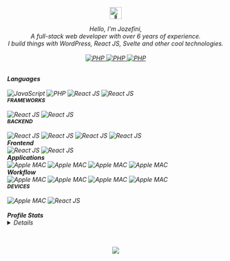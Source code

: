 <div align="center">
    <img src="https://github.com/wervlad/wervlad/assets/24524555/766d336d-b87d-44ba-807c-c51de2bc6b4d" width="28px" alt="👋">
</div>

<p align="center">
    <i>
    Hello, I'm Jozefini,
    <br>
    A full-stack web developer with over 6 years of experience.<br/>
    I build things with WordPress, React JS, Svelte and other cool technologies.
    <br>
    <br>
    <a href="https://www.linkedin.com/in/jozefini" target="_blank">
       <img src="https://img.shields.io/badge/linkedin-black?logo=linkedin&style=for-the-badge&logoColor=fff" alt="PHP" />
    </a>
    <a href="https://twitter.com/im_jozef" target="_blank">
       <img src="https://img.shields.io/badge/twitter-black?logo=twitter&style=for-the-badge&logoColor=fff" alt="PHP" />
    </a>
    <a href="https://www.codepen.io/jozefini" target="_blank">
       <img src="https://img.shields.io/badge/codepen-black?logo=codepen&style=for-the-badge&logoColor=fff" alt="PHP" />
    </a>
</p>

<div align="left">

<br />
<b>Languages</b><br/><br/>
<img src="https://img.shields.io/badge/javascript-black?logo=javascript&style=for-the-badge&logoColor=fff" alt="JavaScript"/>
<img src="https://img.shields.io/badge/php-black?logo=php&style=for-the-badge&logoColor=fff" alt="PHP"/>
<img src="https://img.shields.io/badge/react-black?logo=react&style=for-the-badge&logoColor=fff" alt="React JS"/>
<img src="https://img.shields.io/badge/svelte-black?logo=svelte&style=for-the-badge&logoColor=fff" alt="React JS"/>

<br/>
<b style="font-size:12px;text-transform:uppercase;display:block;">Frameworks</b><br/>
<img src="https://img.shields.io/badge/next js-black?logo=next.js&style=for-the-badge&logoColor=fff" alt="React JS"/>
<img src="https://img.shields.io/badge/svelte kit-black?logo=svelte&style=for-the-badge&logoColor=fff" alt="React JS"/>

<br/>
<b style="font-size:12px;text-transform:uppercase;display:block;">Backend</b><br/>
<img src="https://img.shields.io/badge/wordpress-black?logo=wordpress&style=for-the-badge&logoColor=fff" alt="React JS"/>
<img src="https://img.shields.io/badge/sanity.io-black?logo=stripe&style=for-the-badge&logoColor=fff" alt="React JS"/>
<img src="https://img.shields.io/badge/express-black?logo=express&style=for-the-badge&logoColor=fff" alt="React JS"/>
<img src="https://img.shields.io/badge/node.js-black?logo=node.js&style=for-the-badge&logoColor=fff" alt="React JS"/>

<br/>
<b>Frontend</b><br/>
<img src="https://img.shields.io/badge/tailwindcss-black?logo=tailwindcss&style=for-the-badge&logoColor=fff" alt="React JS"/>
<img src="https://img.shields.io/badge/sass-black?logo=sass&style=for-the-badge&logoColor=fff" alt="React JS"/>

<br />
<b>Applications</b><br/>
<img src="https://img.shields.io/badge/VS Code-black?logo=Visual Studio Code&style=for-the-badge&logoColor=fff" alt="Apple MAC"/>
<img src="https://img.shields.io/badge/PHPStorm-black?logo=phpstorm&style=for-the-badge&logoColor=fff" alt="Apple MAC"/>
<img src="https://img.shields.io/badge/Figma-black?logo=figma&style=for-the-badge&logoColor=fff" alt="Apple MAC"/>
<img src="https://img.shields.io/badge/Photoshop-black?logo=adobe photoshop&style=for-the-badge&logoColor=fff" alt="Apple MAC"/>

<br />
<b>Workflow</b><br/>
<img src="https://img.shields.io/badge/ClickUp-black?logo=clickup&style=for-the-badge&logoColor=fff" alt="Apple MAC"/>
<img src="https://img.shields.io/badge/Jira-black?logo=Jira&style=for-the-badge&logoColor=fff" alt="Apple MAC"/>
<img src="https://img.shields.io/badge/Everhour-black?logo=cookiecutter&style=for-the-badge&logoColor=fff" alt="Apple MAC"/>
<img src="https://img.shields.io/badge/Notion-black?logo=notion&style=for-the-badge&logoColor=fff" alt="Apple MAC"/>

<br />
<b style="font-size:12px;text-transform:uppercase;display:block;">Devices</b><br/>
<img src="https://img.shields.io/badge/Macbook M1 pro-black?logo=apple&style=for-the-badge&logoColor=fff" alt="Apple MAC"/>
<img src="https://img.shields.io/badge/Samsung note s20-black?logo=samsung&style=for-the-badge&logoColor=fff" alt="React JS"/>
</div>

<br />
<b>Profile Stats</b>
<details>
<p align="center">
  <img src="https://github-readme-streak-stats.herokuapp.com/?user=jozefini&hide_border=true&card_width=338&theme=transparent" />
  <img src="http://github-profile-summary-cards.vercel.app/api/cards/stats?username=jozefini&theme=transparent" />
  <img src="https://github-readme-stats.vercel.app/api/top-langs/?username=jozefini&langs_count=10&exclude_repo=&hide=jupyter%20notebook,vim%20script,cmake,makefile,batchfile,emacs%20lisp,css,html&layout=default&card_width=699&hide_border=true&theme=transparent" />
</p>
</details>

<br />
<br />
<p align="center">
  <img src="https://komarev.com/ghpvc/?username=jozefini&color=green&style=flat" />
</p>
